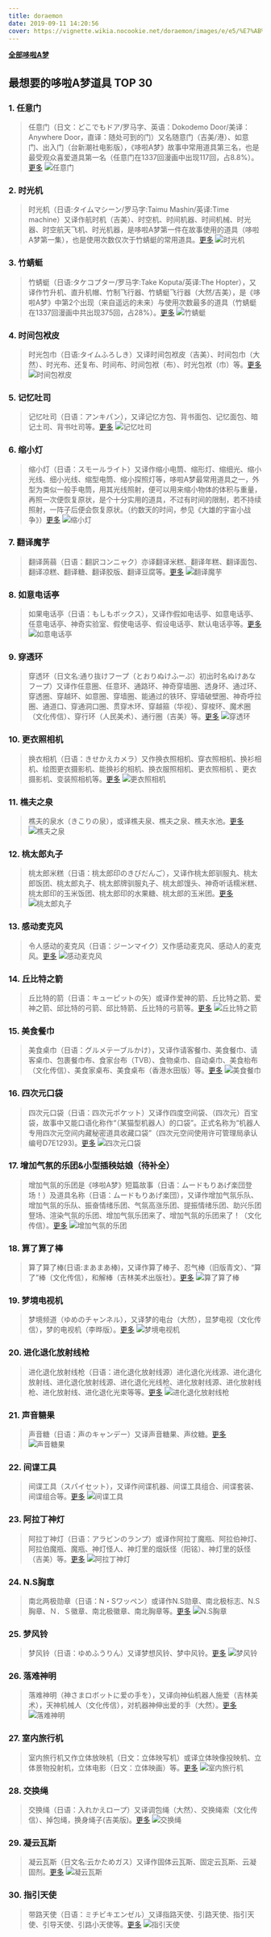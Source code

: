 ```yaml
---
title: doraemon
date: 2019-09-11 14:20:56
cover: https://vignette.wikia.nocookie.net/doraemon/images/e/e5/%E7%AB%B9%E8%9C%BB%E8%9C%93%283D%E7%89%88%29.jpg/revision/latest/scale-to-width-down/175?cb=20170201124437&path-prefix=zh-tw
---
```


**[全部哆啦A梦](/tags/doraemon)**

## 最想要的哆啦A梦道具 TOP 30

### 1. 任意门

>任意门（日文：どこでもドア/罗马字、英语：Dokodemo Door/美译：Anywhere Door，直译：随处可到的门）又名随意门（吉美/港）、如意门、出入门（台新潮社电影版），《哆啦A梦》故事中常用道具第三名，也是最受观众喜爱道具第一名（任意门在1337回漫画中出现117回，占8.8%）。[更多](https://doraemon.fandom.com/zh/wiki/%E4%BB%BB%E6%84%8F%E9%96%80)
![任意门](https://chinesedora.com/images/01.jpg)

### 2. 时光机

>时光机（日语:タイムマシーン/罗马字:Taimu Mashin/英译:Time machine）又译作航时机（吉美）、时空机、时间机器、时间机械、时光器、时空航天飞机、时光机器，是哆啦A梦第一件在故事使用的道具（哆啦A梦第一集），也是使用次数仅次于竹蜻蜓的常用道具。[更多](https://doraemon.fandom.com/zh/wiki/%E6%99%82%E5%85%89%E6%A9%9F)
![时光机](https://chinesedora.com/images/02.jpg)

### 3. 竹蜻蜓

>竹蜻蜓（日语:タケコプター/罗马字:Take Koputa/英译:The Hopter），又译作竹升机、直升机帽、竹制飞行器、竹蜻蜓飞行器（大然/吉美），是《哆啦A梦》中第2个出现（来自遥远的未来）与使用次数最多的道具（竹蜻蜓在1337回漫画中共出现375回，占28%）。[更多](https://doraemon.fandom.com/zh/wiki/%E7%AB%B9%E8%9C%BB%E8%9C%93)
![竹蜻蜓](https://chinesedora.com/images/03.jpg)

### 4. 时间包袱皮

>时光包巾（日语:タイムふろしき）又译时间包袱皮（吉美）、时间包巾（大然）、时光布、还复布、时间布、时间包袱（布）、时光包袱（巾）等。[更多](https://doraemon.fandom.com/zh/wiki/%E6%99%82%E5%85%89%E5%8C%85%E5%B7%BE)
![时间包袱皮](https://chinesedora.com/images/04.gif)

### 5. 记忆吐司

>记忆吐司（日语：アンキパン），又译记忆方包、背书面包、记忆面包、暗记土司、背书吐司等。[更多](https://doraemon.fandom.com/zh/wiki/%E8%A8%98%E6%86%B6%E5%90%90%E5%8F%B8)
![记忆吐司](https://chinesedora.com/images/05.jpg)

### 6. 缩小灯

>缩小灯（日语：スモールライト）又译作缩小电筒、缩形灯、缩细光、缩小光线、细小光线、缩型电筒、缩小探照灯等，哆啦A梦最常用道具之一，外型为类似一般手电筒，用其光线照射，便可以用来缩小物体的体积与重量，再照一次便恢复原状，是个十分实用的道具，不过有时间的限制，若不持续照射，一阵子后便会恢复原状。（约数天的时间，参见《大雄的宇宙小战争》）[更多](https://doraemon.fandom.com/zh/wiki/%E7%B8%AE%E5%B0%8F%E7%87%88)
![缩小灯](https://chinesedora.com/images/06.gif)

### 7. 翻译魔芋

>翻译蒟蒻（日语：翻訳コンニャク）亦译翻译米糕、翻译年糕、翻译面包、翻译凉糕、翻译糖、翻译胶版、翻译豆腐等。[更多](https://doraemon.fandom.com/zh/wiki/%E7%BF%BB%E8%AD%AF%E8%92%9F%E8%92%BB)
![翻译魔芋](https://chinesedora.com/images/07.gif)

### 8. 如意电话亭

>如果电话亭（日语：もしもボックス），又译作假如电话亭、如意电话亭、任意电话亭、神奇实验室、假使电话亭、假设电话亭、默认电话亭等。[更多](https://doraemon.fandom.com/zh/wiki/%E5%A6%82%E6%9E%9C%E9%9B%BB%E8%A9%B1%E4%BA%AD)
![如意电话亭](https://chinesedora.com/images/08.jpg)

### 9. 穿透环

>穿透环（日文名:通り抜けフープ（とおりぬけふーぷ）初出时名ぬけあなフープ）又译作任意圈、任意环、通路环、神奇穿墙圈、透身环、通过环、穿透圈、穿越环、如意圈、穿墙圈、能通过的铁环、穿墙破壁圈、神奇呼拉圈、通道口、穿通洞口圈、贯穿木环、穿越箍（华视）、穿梭环、魔术圈（文化传信）、穿行环（人民美术）、通行圈（吉美）等。[更多](https://doraemon.fandom.com/zh/wiki/%E7%A9%BF%E9%80%8F%E7%92%B0)
![穿透环](https://chinesedora.com/images/09.jpg)

### 10. 更衣照相机

>换衣相机（日语：きせかえカメラ）又作换衣照相机、穿衣照相机、换衫相机、绘图更衣摄影机、能换衫的相机、换衣服照相机、更衣照相机 、更衣摄影机、变装照相机等。[更多](https://doraemon.fandom.com/zh/wiki/%E6%8F%9B%E8%A1%A3%E7%9B%B8%E6%A9%9F)
![更衣照相机](https://chinesedora.com/images/10.jpg)

### 11. 樵夫之泉

>樵夫的泉水（きこりの泉），或译樵夫泉、樵夫之泉、樵夫水池。[更多](https://doraemon.fandom.com/zh/wiki/%E6%A8%B5%E5%A4%AB%E7%9A%84%E6%B3%89%E6%B0%B4)
![樵夫之泉](https://chinesedora.com/images/11.jpg)

### 12. 桃太郎丸子

>桃太郎米糕（日语：桃太郎印のきびだんご），又译作桃太郎驯服丸、桃太郎饭团、桃太郎丸子、桃太郎牌驯服丸子、桃太郎馒头、神奇听话糯米糕、桃太郎印的玉米饭团、桃太郎印的水果糖、桃太郎的玉米团。[更多](https://doraemon.fandom.com/zh/wiki/%E6%A1%83%E5%A4%AA%E9%83%8E%E7%B1%B3%E7%B3%95)
![桃太郎丸子](https://chinesedora.com/images/12.gif)

### 13. 感动麦克风

>令人感动的麦克风（日语：ジーンマイク）又作感动麦克风、感动人的麦克风。[更多](https://doraemon.fandom.com/zh/wiki/%E4%BB%A4%E4%BA%BA%E6%84%9F%E5%8B%95%E7%9A%84%E9%BA%A5%E5%85%8B%E9%A2%A8)
![感动麦克风](https://chinesedora.com/images/13.jpg)

### 14. 丘比特之箭

>丘比特的箭（日语：キューピットの矢）或译作爱神的箭、丘比特之箭、爱神之箭、邱比特的弓箭、邱比特箭、丘比特的弓箭等。[更多](https://doraemon.fandom.com/zh/wiki/%E4%B8%98%E6%AF%94%E7%89%B9%E7%9A%84%E7%AE%AD)
![丘比特之箭](https://chinesedora.com/images/14.jpg)

### 15. 美食餐巾

>美食桌巾（日语：グルメテーブルかけ），又译作请客餐巾、美食餐巾、请客桌巾、包裹餐巾布、食家台布（TVB）、食物桌巾、自动桌巾、美食枱布（文化传信）、美食家桌布、美食桌布（香港水田版）等。[更多](https://doraemon.fandom.com/zh/wiki/%E7%BE%8E%E9%A3%9F%E6%A1%8C%E5%B7%BE)
![美食餐巾](https://chinesedora.com/images/15.jpg)

### 16. 四次元口袋

>四次元口袋（日语：四次元ポケット）又译作四度空间袋、（四次元）百宝袋，故事中又能口语化称作“（某猫型机器人）的口袋”。正式名称为“机器人专用四次元空间内藏秘密道具收藏口袋”（四次元空间使用许可管理局承认编号D7E1293)。[更多](https://doraemon.fandom.com/zh/wiki/%E5%9B%9B%E6%AC%A1%E5%85%83%E5%8F%A3%E8%A2%8B)
![四次元口袋](http://community.img.mixi.jp/photo/comm/71/8/367108_154.jpg)

### 17. 增加气氛的乐团&小型插秧姑娘（待补全）

>增加气氛的乐团是《哆啦A梦》短篇故事（日语：ムードもりあげ楽団登场！）及道具名称（日语：ムードもりあげ楽団），又译作增加气氛乐队、增加气氛的乐队、振奋情绪乐团、气氛高涨乐团、提振情绪乐团、助兴乐团豋场、渲染气氛的乐团、增加气氛乐团来了、增加气氛的乐团来了！（文化传信）。[更多](https://doraemon.fandom.com/zh/wiki/%E5%A2%9E%E5%8A%A0%E6%B0%A3%E6%B0%9B%E7%9A%84%E6%A8%82%E5%9C%98)
![增加气氛的乐团](https://chinesedora.com/images/17.jpg)

### 18. 算了算了棒

>算了算了棒(日语:まあまあ棒)，又译作算了棒子、忍气棒（旧版青文）、“算了”棒（文化传信），和解棒（吉林美术出版社）。[更多](https://doraemon.fandom.com/zh/wiki/%E7%AE%97%E4%BA%86%E7%AE%97%E4%BA%86%E6%A3%92)
![算了算了棒](https://chinesedora.com/images/18.jpg)

### 19. 梦境电视机

>梦境频道（ゆめのチャンネル），又译梦的电台（大然），显梦电视（文化传信），梦的电视机（李晔版）。[更多](https://doraemon.fandom.com/zh/wiki/%E5%A4%A2%E5%A2%83%E9%A0%BB%E9%81%93)
![梦境电视机](https://chinesedora.com/images/19.jpg)

### 20. 进化退化放射线枪

>进化退化放射线枪（日语：进化退化放射线源）进化退化光线源、进化退化放射线、进化退化放射线源、进化退化光线枪、进化放射线源、进化放射线枪、进化放射线、进化退化光束等等。[更多](https://doraemon.fandom.com/zh/wiki/%E9%80%B2%E5%8C%96%E9%80%80%E5%8C%96%E6%94%BE%E5%B0%84%E7%B7%9A%E6%A7%8D)
![进化退化放射线枪](https://chinesedora.com/images/20.jpg)

### 21. 声音糖果

>声音糖（日语：声のキャンデー）又译声音糖果、声纹糖。[更多](https://doraemon.fandom.com/zh/wiki/%E8%81%B2%E9%9F%B3%E7%B3%96)
![声音糖果](https://chinesedora.com/images/21.jpg)

### 22. 间谍工具

>间谍工具（スパイセット），又译作间谍机器、间谍工具组合、间谍套装、间谍组合等。[更多](https://doraemon.fandom.com/zh/wiki/%E9%96%93%E8%AB%9C%E5%B7%A5%E5%85%B7)
![间谍工具](https://chinesedora.com/images/22.gif)

### 23. 阿拉丁神灯

>阿拉丁神灯（日语：アラビンのランプ）或译作阿拉丁魔瓶、阿拉伯神灯、阿拉伯魔瓶、魔瓶、神灯怪人、神灯里的烟妖怪（阳铭）、神灯里的妖怪（吉美）等。[更多](https://doraemon.fandom.com/zh/wiki/%E9%98%BF%E6%8B%89%E4%B8%81%E7%A5%9E%E7%87%88)
![阿拉丁神灯](https://chinesedora.com/images/23.jpg)

### 24. N.S胸章

>南北两极勋章（日语：N・Sワッペン）或译作N.S勋章、南北极标志、N.S胸章、Ｎ．Ｓ徽章、南北极徽章、南北胸章等。[更多](https://doraemon.fandom.com/zh/wiki/%E5%8D%97%E5%8C%97%E5%85%A9%E6%A5%B5%E5%8B%B3%E7%AB%A0)
![N.S胸章](https://chinesedora.com/images/24.jpg)

### 25. 梦风铃

>梦风铃（日语：ゆめふうりん）又译梦想风铃、梦中风铃。[更多](https://doraemon.fandom.com/zh/wiki/%E5%A4%A2%E9%A2%A8%E9%88%B4)
![梦风铃](https://chinesedora.com/images/25.jpg)

### 26. 落难神明

>落难神明（神さまロボットに爱の手を），又译向神仙机器人施爱（吉林美术），天神机械人（文化传信），对机器神伸出爱的手（大然）。[更多](https://doraemon.fandom.com/zh/wiki/%E8%90%BD%E9%9B%A3%E7%A5%9E%E6%98%8E)
![落难神明](https://chinesedora.com/images/26.jpg)

### 27. 室内旅行机

>室内旅行机又作立体放映机（日文：立体映写机）或译立体映像投映机、立体景物投射机，立体电影（日文：立体映画）等。[更多](https://doraemon.fandom.com/zh/wiki/%E5%AE%A4%E5%85%A7%E6%97%85%E8%A1%8C%E6%A9%9F)
![室内旅行机](https://chinesedora.com/images/27.jpg)

### 28. 交换绳

>交换绳（日语：入れかえロープ）又译调包绳（大然）、交换绳索（文化传信）、掉包绳，换身绳子(吉美版)。[更多](https://doraemon.fandom.com/zh/wiki/%E4%BA%A4%E6%8F%9B%E7%B9%A9)
![交换绳](https://chinesedora.com/images/28.jpg)

### 29. 凝云瓦斯

>凝云瓦斯（日文名:云かためガス）又译作固体云瓦斯、固定云瓦斯、云凝固剂。[更多](https://doraemon.fandom.com/zh/wiki/%E5%87%9D%E9%9B%B2%E7%93%A6%E6%96%AF)
![凝云瓦斯](https://www.tv-asahi.co.jp/doraemon/contents/tool_ka/0117/img/1_1.jpg)

### 30. 指引天使

>带路天使（日语：ミチビキエンゼル）又译指路天使、引路天使、指引天使、引导天使、引路小天使等。[更多](https://doraemon.fandom.com/zh/wiki/%E5%B8%B6%E8%B7%AF%E5%A4%A9%E4%BD%BF)
![指引天使](https://chinesedora.com/images/30.jpg)
